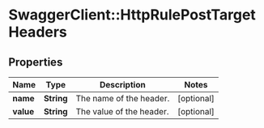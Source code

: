 # SwaggerClient::HttpRulePostTargetHeaders

## Properties
Name | Type | Description | Notes
------------ | ------------- | ------------- | -------------
**name** | **String** | The name of the header. | [optional] 
**value** | **String** | The value of the header. | [optional] 

